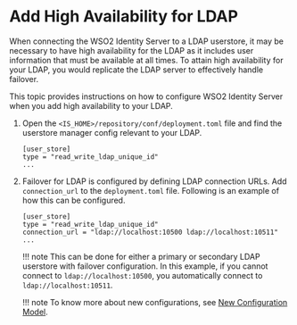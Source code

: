 # Add High Availability for LDAP

When connecting the WSO2 Identity Server to a LDAP userstore,
it may be necessary to have high availability for the LDAP as it
includes user information that must be available at all times. To attain
high availability for your LDAP, you would replicate the LDAP server to
effectively handle failover.

This topic provides instructions on how to configure WSO2 Identity Server when you add high availability to your LDAP.

1.  Open the `<IS_HOME>/repository/conf/deployment.toml`
    file and find the userstore manager config relevant to your LDAP.  
    
    ```
    [user_store]
    type = "read_write_ldap_unique_id"
    ...
    ```
    
2.  Failover for LDAP is configured by defining LDAP connection URLs.
    Add `connection_url` to the `deployment.toml` file. Following is an example of how this can be configured.
    
    ```
    [user_store]
    type = "read_write_ldap_unique_id"
    connection_url = "ldap://localhost:10500 ldap://localhost:10511"
    ...
    ```
    
    !!! note
        This can be done for either a primary or secondary LDAP userstore
        with failover configuration. In this example, if you cannot connect
        to `ldap://localhost:10500`, you automatically connect to
        `ldap://localhost:10511`.
    
    !!! note
            To know more about new configurations, see [New Configuration Model]({{base_path}}/references/new-configuration-model).
   
    
